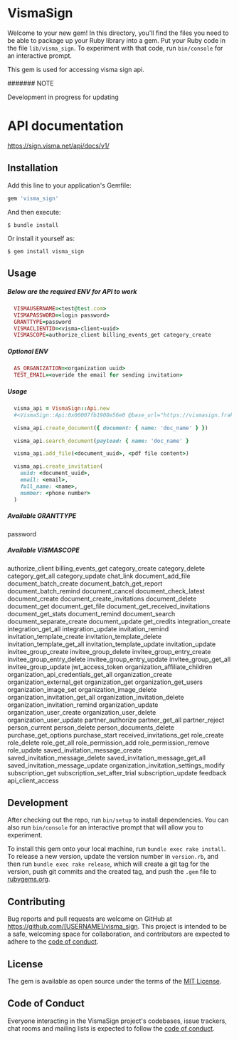 # VismaSign

Welcome to your new gem! In this directory, you'll find the files you need to be able to package up your Ruby library into a gem. Put your Ruby code in the file `lib/visma_sign`. To experiment with that code, run `bin/console` for an interactive prompt.

This gem is used for accessing visma sign api.

####### NOTE

Development in progress for updating

# API documentation
https://sign.visma.net/api/docs/v1/

## Installation

Add this line to your application's Gemfile:

```ruby
gem 'visma_sign'
```

And then execute:

    $ bundle install

Or install it yourself as:

    $ gem install visma_sign

## Usage

##### Below are the required ENV for API to work
```ruby
  VISMAUSERNAME=<test@test.com>
  VISMAPASSWORD=<login password>
  GRANTTYPE=password
  VISMACLIENTID=<visma-client-uuid>
  VISMASCOPE=authorize_client billing_events_get category_create
```

##### Optional ENV
```ruby
  AS_ORGANIZATION=<organization uuid>
  TEST_EMAIL=<overide the email for sending invitation>
```
##### Usage

```ruby
  visma_api = VismaSign::Api.new
  #<VismaSign::Api:0x00007fb1908e56e0 @base_url="https://vismasign.frakt.io", @token="43e038748ce480b95d339dbcf30b6b5e591e3ea3">
```

```ruby
  visma_api.create_document({ document: { name: 'doc_name' } })
```

```ruby
  visma_api.search_document(payload: { name: 'doc_name' }
```

```ruby
  visma_api.add_file(<document_uuid>, <pdf file content>)
```

```ruby
  visma_api.create_invitation(
    uuid: <document_uuid>,
    email: <email>,
    full_name: <name>,
    number: <phone number>
  )
```

##### Available GRANTTYPE

  password

##### Available VISMASCOPE

  authorize_client billing_events_get category_create category_delete category_get_all category_update chat_link document_add_file document_batch_create document_batch_get_report document_batch_remind document_cancel document_check_latest document_create document_create_invitations document_delete document_get document_get_file document_get_received_invitations document_get_stats document_remind document_search document_separate_create document_update get_credits integration_create integration_get_all integration_update invitation_remind invitation_template_create invitation_template_delete invitation_template_get_all invitation_template_update invitation_update invitee_group_create invitee_group_delete invitee_group_entry_create invitee_group_entry_delete invitee_group_entry_update invitee_group_get_all invitee_group_update jwt_access_token organization_affiliate_children organization_api_credentials_get_all organization_create organization_external_get organization_get organization_get_users organization_image_set organization_image_delete organization_invitation_get_all organization_invitation_delete organization_invitation_remind organization_update organization_user_create organization_user_delete organization_user_update partner_authorize partner_get_all partner_reject person_current person_delete person_documents_delete purchase_get_options purchase_start received_invitations_get role_create role_delete role_get_all role_permission_add role_permission_remove role_update saved_invitation_message_create saved_invitation_message_delete saved_invitation_message_get_all saved_invitation_message_update organization_invitation_settings_modify subscription_get subscription_set_after_trial subscription_update feedback api_client_access

## Development

After checking out the repo, run `bin/setup` to install dependencies. You can also run `bin/console` for an interactive prompt that will allow you to experiment.

To install this gem onto your local machine, run `bundle exec rake install`. To release a new version, update the version number in `version.rb`, and then run `bundle exec rake release`, which will create a git tag for the version, push git commits and the created tag, and push the `.gem` file to [rubygems.org](https://rubygems.org).

## Contributing

Bug reports and pull requests are welcome on GitHub at https://github.com/[USERNAME]/visma_sign. This project is intended to be a safe, welcoming space for collaboration, and contributors are expected to adhere to the [code of conduct](https://github.com/[USERNAME]/visma_sign/blob/master/CODE_OF_CONDUCT.md).

## License

The gem is available as open source under the terms of the [MIT License](https://opensource.org/licenses/MIT).

## Code of Conduct

Everyone interacting in the VismaSign project's codebases, issue trackers, chat rooms and mailing lists is expected to follow the [code of conduct](https://github.com/[USERNAME]/visma_sign/blob/master/CODE_OF_CONDUCT.md).
